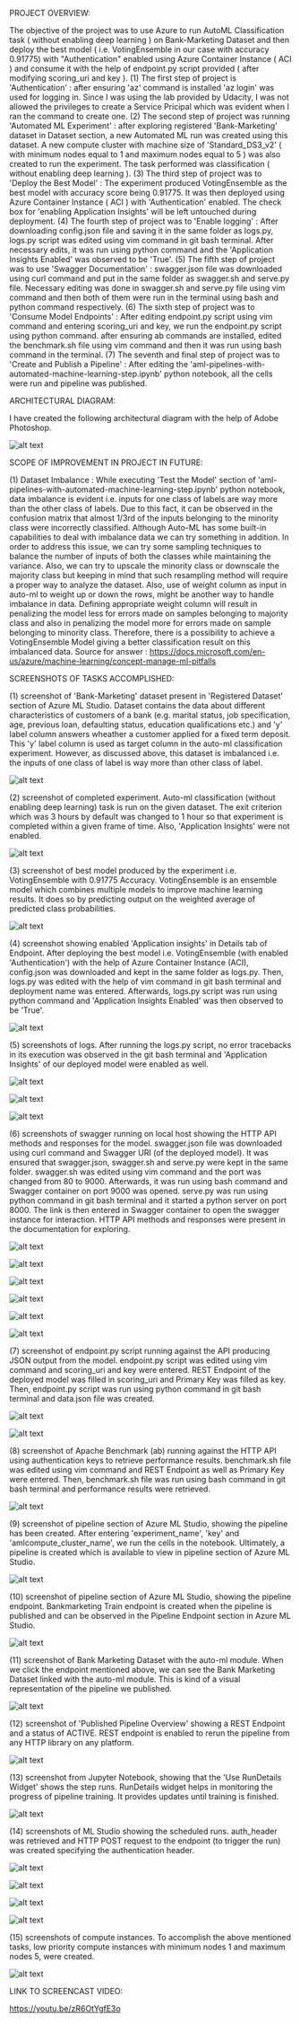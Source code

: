 PROJECT OVERVIEW:

The objective of the project was to use Azure to run AutoML Classification task ( without enabling deep learning ) on Bank-Marketing Dataset and then deploy the best model ( i.e. VotingEnsemble in our case with accuracy 0.91775) with "Authentication" enabled using Azure Container Instance ( ACI ) and consume it with the help of endpoint.py script provided ( after modifying scoring_uri and key ).
(1) The first step of project is 'Authentication' : after ensuring 'az' command is installed 'az login' was used for logging in. Since I was using the lab provided by Udacity, I was not allowed the privileges to create a Service Pricipal which was evident when I ran the command to create one.
(2) The second step of project was running 'Automated ML Experiment' : after exploring registered 'Bank-Marketing' dataset in Dataset section, a new Automated ML run was created using this dataset. A new compute cluster with machine size of 'Standard_DS3_v2' ( with minimum nodes equal to 1 and maximum nodes equal to 5 ) was also created to run the experiment. The task performed was classification ( without enabling deep learning ).
(3) The third step of project was to 'Deploy the Best Model' : The experiment produced VotingEnsemble as the best model with accuracy score being 0.91775. It was then deployed using Azure Container Instance ( ACI ) with 'Authentication' enabled. The check box for 'enabling Application Insights' will be left untouched during deployment.
(4) The fourth step of project was to 'Enable logging' : After downloading config.json file and saving it in the same folder as logs.py, logs.py script was edited using vim command in git bash terminal. After necessary edits, it was run using python command and the 'Application Insights Enabled' was observed to be 'True'.
(5) The fifth step of project was to use 'Swagger Documentation' : swagger.json file was downloaded using curl command and put in the same folder as swagger.sh and serve.py file. Necessary editing was done in swagger.sh and serve.py file using vim command and then both of them were run in the terminal using bash and python command respectively.
(6) The sixth step of project was to 'Consume Model Endpoints' : After editing endpoint.py script using vim command and entering scoring_uri and key, we run the endpoint.py script using python command. after ensuring ab commands are installed, edited the benchmark.sh file using vim command and then it was run using bash command in the terminal.
(7) The seventh and final step of project was to 'Create and Publish a Pipeline' : After editing the 'aml-pipelines-with-automated-machine-learning-step.ipynb' python notebook, all the cells were run and pipeline was published. 


ARCHITECTURAL DIAGRAM:

I have created the following architectural diagram with the help of Adobe Photoshop.

![alt text](https://github.com/ujjwalbb30/nd00333_AZMLND_C2/blob/master/architecural_structure.png)


SCOPE OF IMPROVEMENT IN PROJECT IN FUTURE:

(1) Dataset Imbalance : While executing 'Test the Model' section of 'aml-pipelines-with-automated-machine-learning-step.ipynb' python notebook, data imbalance is evident i.e. inputs for one class of labels are way more than the other class of labels. Due to this fact, it can be observed in the confusion matrix that almost 1/3rd of the inputs belonging to the minority class were incorrectly classified. Although Auto-ML has some built-in capabilities to deal with imbalance data we can try something in addition. In order to address this issue, we can try some sampling techniques to balance the number of inputs of both the classes while maintaining the variance. Also, we can try to upscale the minority class or downscale the majority class but keeping in mind that such resampling method will require a proper way to analyze the dataset. Also, use of weight column as input in auto-ml to weight up or down the rows, might be another way to handle imbalance in data. Defining appropriate weight column will result in penalizing the model less for errors made on samples belonging to majority class and also in penalizing the model more for errors made on sample belonging to minority class. Therefore, there is a possibility to achieve a VotingEnsemble Model giving a better classification result on this imbalanced data. 
Source for answer : https://docs.microsoft.com/en-us/azure/machine-learning/concept-manage-ml-pitfalls


SCREENSHOTS OF TASKS ACCOMPLISHED:

(1) screenshot of 'Bank-Marketing' dataset present in 'Registered Dataset' section of Azure ML Studio. Dataset contains the data about different characteristics of customers of a bank (e.g. marital status, job specification, age, previous loan, defaulting status, education qualifications etc.) and 'y' label column answers wheather a customer applied for a fixed term deposit. This 'y' label column is used as target column in the auto-ml classification experiment. However, as discussed above, this dataset is imbalanced i.e. the inputs of one class of label is way more than other class of label.

![alt text](https://github.com/ujjwalbb30/nd00333_AZMLND_C2/blob/master/registered_datasets.PNG)

(2) screenshot of completed experiment. Auto-ml classification (without enabling deep learning) task is run on the given dataset. The exit criterion which was 3 hours by default was changed to 1 hour so that experiment is completed within a given frame of time. Also, 'Application Insights' were not enabled.

![alt text](https://github.com/ujjwalbb30/nd00333_AZMLND_C2/blob/master/experiment_completed.PNG)

(3) screenshot of best model produced by the experiment i.e. VotingEnsemble with 0.91775 Accuracy. VotingEnsemble is an ensemble model which combines multiple models to improve machine learning results. It does so by predicting output on the weighted average of predicted class probabilities.

![alt text](https://github.com/ujjwalbb30/nd00333_AZMLND_C2/blob/master/best_experiment.PNG)

(4) screenshot showing enabled 'Application insights' in Details tab of Endpoint. After deploying the best model i.e. VotingEnsemble (with enabled 'Authentication') with the help of Azure Container Instance (ACI), config.json was downloaded and kept in the same folder as logs.py. Then, logs.py was edited with the help of vim command in git bash terminal and deployment name was entered. Afterwards, logs.py script was run using python command and 'Application Insights Enabled' was then observed to be 'True'.

![alt text](https://github.com/ujjwalbb30/nd00333_AZMLND_C2/blob/master/applications_insights_enabled.PNG)

(5) screenshots of logs. After running the logs.py script, no error tracebacks in its execution was observed in the git bash terminal and 'Application Insights' of our deployed model were enabled as well.

![alt text](https://github.com/ujjwalbb30/nd00333_AZMLND_C2/blob/master/logs_running.PNG)

![alt text](https://github.com/ujjwalbb30/nd00333_AZMLND_C2/blob/master/logs_running_2.PNG)

![alt text](https://github.com/ujjwalbb30/nd00333_AZMLND_C2/blob/master/logs_running_3.PNG)

(6) screenshots of swagger running on local host showing the HTTP API methods and responses for the model. swagger.json file was downloaded using curl command and Swagger URI (of the deployed model). It was ensured that swagger.json, swagger.sh and serve.py were kept in the same folder. swagger.sh was edited using vim command and the port was changed from 80 to 9000. Afterwards, it was run using bash command and Swagger container on port 9000 was opened. serve.py was run using python command in git bash terminal and it started a python server on port 8000. The link is then entered in Swagger container to open the swagger instance for interaction. HTTP API methods and responses were present in the documentation for exploring.

![alt text](https://github.com/ujjwalbb30/nd00333_AZMLND_C2/blob/master/swagger_1.PNG)

![alt text](https://github.com/ujjwalbb30/nd00333_AZMLND_C2/blob/master/swagger_2.PNG)

![alt text](https://github.com/ujjwalbb30/nd00333_AZMLND_C2/blob/master/swagger_3.PNG)

![alt text](https://github.com/ujjwalbb30/nd00333_AZMLND_C2/blob/master/swagger_4.PNG)

![alt text](https://github.com/ujjwalbb30/nd00333_AZMLND_C2/blob/master/swagger_5.PNG)

![alt text](https://github.com/ujjwalbb30/nd00333_AZMLND_C2/blob/master/swagger_6.PNG)

(7) screenshot of endpoint.py script running against the API producing JSON output from the model. endpoint.py script was edited using vim command and scoring_uri and key were entered. REST Endpoint of the deployed model was filled in scoring_uri and Primary Key was filled as key. Then, endpoint.py script was run using python command in git bash terminal and data.json file was created.

![alt text](https://github.com/ujjwalbb30/nd00333_AZMLND_C2/blob/master/endpoint_1.PNG)

![alt text](https://github.com/ujjwalbb30/nd00333_AZMLND_C2/blob/master/endpoint_2.PNG)

(8) screenshot of Apache Benchmark (ab) running against the HTTP API using authentication keys to retrieve performance results. benchmark.sh file was edited using vim command and REST Endpoint as well as Primary Key were entered. Then, benchmark.sh file was run using bash command in git bash terminal and performance results were retrieved.

![alt text](https://github.com/ujjwalbb30/nd00333_AZMLND_C2/blob/master/benchmark.PNG)

(9) screenshot of pipeline section of Azure ML Studio, showing the pipeline has been created. After entering 'experiment_name', 'key' and 'amlcompute_cluster_name', we run the cells in the notebook. Ultimately, a pipeline is created which is available to view in pipeline section of Azure ML Studio.

![alt text](https://github.com/ujjwalbb30/nd00333_AZMLND_C2/blob/master/ppp111.PNG)

(10) screenshot of pipeline section of Azure ML Studio, showing the pipeline endpoint. Bankmarketing Train endpoint is created when the pipeline is published and can be observed in the Pipeline Endpoint section in Azure ML Studio.

![alt text](https://github.com/ujjwalbb30/nd00333_AZMLND_C2/blob/master/ppp222.PNG)

(11) screenshot of Bank Marketing Dataset with the auto-ml module. When we click the endpoint mentioned above, we can see the Bank Marketing Dataset linked with the auto-ml module. This is kind of a visual representation of the pipeline we published.

![alt text](https://github.com/ujjwalbb30/nd00333_AZMLND_C2/blob/master/ppp333.PNG)

(12) screenshot of 'Published Pipeline Overview' showing a REST Endpoint and a status of ACTIVE. REST endpoint is enabled to rerun the pipeline from any HTTP library on any platform.

![alt text](https://github.com/ujjwalbb30/nd00333_AZMLND_C2/blob/master/ppp444.PNG)

(13) screenshot from Jupyter Notebook, showing that the 'Use RunDetails Widget' shows the step runs. RunDetails widget helps in monitoring the progress of pipeline training. It provides updates until training is finished.

![alt text](https://github.com/ujjwalbb30/nd00333_AZMLND_C2/blob/master/pppp5555.PNG)

(14) screenshots of ML Studio showing the scheduled runs. auth_header was retrieved and HTTP POST request to the endpoint (to trigger the run) was created specifying the authentication header.

![alt text](https://github.com/ujjwalbb30/nd00333_AZMLND_C2/blob/master/pppp6666.PNG)

![alt text](https://github.com/ujjwalbb30/nd00333_AZMLND_C2/blob/master/pppp7777.PNG)

![alt text](https://github.com/ujjwalbb30/nd00333_AZMLND_C2/blob/master/pppp8888.PNG)

![alt text](https://github.com/ujjwalbb30/nd00333_AZMLND_C2/blob/master/pppp9999.PNG)

(15) screenshots of compute instances. To accomplish the above mentioned tasks, low priority compute instances with minimum nodes 1 and maximum nodes 5, were created.

![alt text](https://github.com/ujjwalbb30/nd00333_AZMLND_C2/blob/master/pppp11110000.PNG)


LINK TO SCREENCAST VIDEO:

https://youtu.be/zR6OtYgfE3o

